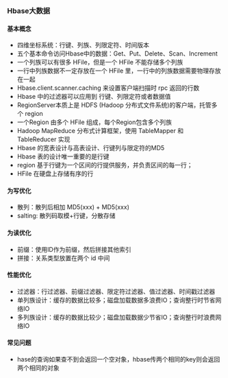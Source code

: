 ### Hbase大数据

#### 基本概念
- 四维坐标系统：行键、列族、列限定符、时间版本
- 五个基本命令访问Hbase中的数据：Get、Put、Delete、Scan、Increment
- 一个列族可以有很多 HFile，但是一个 HFile 不能存储多个列族
- 一行中列族数据不一定存放在一个 HFile 里，一行中的列族数据需要物理存放在一起
- Hbase.client.scanner.caching 来设置客户端扫描时 rpc 返回的行数
- Hbase 中的过滤器可以应用到 行键、列限定符或者数据值
- RegionServer本质上是 HDFS (Hadoop 分布式文件系统)的客户端，托管多个 region
- 一个Region 由多个 HFile 组成，每个Region包含多个列族
- Hadoop MapReduce 分布式计算框架，使用 TableMapper 和 TableReducer 实现
- Hbase 的宽表设计与高表设计、行键列与限定符的MD5
- Hbase 表的设计唯一重要的是行键
- region 基于行键为一个区间的行提供服务，并负责区间的每一行；
- HFile 在硬盘上存储有序的行

#### 为写优化
- 散列：散列后相加 MD5(xxx) + MD5(xxx)
- salting: 散列码取模+行键，分散存储

#### 为读优化
- 前缀：使用ID作为前缀，然后拼接其他索引
- 拼接：关系类型放置在两个 id 中间

####  性能优化
- 过滤器：行过滤器、前缀过滤器、限定符过滤器、值过滤器、时间戳过滤器
- 单列族设计：缓存的数据比较多；磁盘加载数据多浪费IO；查询整行时节省网络IO
- 多列族设计：缓存的数据比较少；磁盘加载数据少节省IO；查询整行时浪费网络IO

#### 常见问题
- hase的查询如果查不到会返回一个空对象，hbase传两个相同的key则会返回两个相同的对象